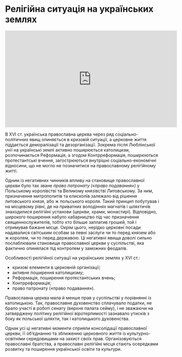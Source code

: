 # Релігійна ситуація на українських землях

<div class="fluidMedia">
<iframe align="center" width="560" height="315" src="https://www.youtube.com/embed/EpJ10PK-K_A" frameborder="0" allowfullscreen></iframe>
</div>
<div class="popup">
</div>

В ХVI ст. українська православна церква через ряд соціально-політичних явищ опиняється в кризовій ситуації, а церковне життя піддається деморалізації та дезорганізації. Зокрема після Люблінської унії на українські землі активно поширюється католицизм, розпочинається Реформація, а згодом Контрреформація, поширюються протестантські вчення, загострюються внутрішні соціально-економічні відносини, що не могло не позначитися на православному релігійному житті. 

Одним із негативних чинників впливу на становище православної церкви було так зване *право патронату («право подавання»)* у Польському королівстві та Великому князівстві Литовському. За ним, призначення митрополитів та єпископів залежало від рішення литовського князя, або ж польського короля. Такий принцип побутував і на місцевому рівні, де на приватних володіннях магнатів і шляхтичів знаходилися релігійні установи (церкви, храми, монастирі). Відповідно, широкого поширення набуло хабарництво під час призначення священнослужителів, тобто хто більше заплатив грошей, той і отримував бажане місце.  Окрім цього, нерідко церковні посади надавалися світським особам за певні заслуги чи то перед князем або ж королем, чи то перед державою. Ці негативні явища доволі сильно послаблювали становище православної церкви у суспільстві, яка фактично опинялася під контролем у заможних феодалів.

<div class="space">
</div>
<div class="task-wrap">
<span class="task">Особливості релігійної ситуації на українських землях у XVI ст.:</span>
<div class="task-text">
<ul>
<li>кризові елементи в церковній організації;</li>
<li>активне поширення католицизму;</li>
<li>Реформація, поширення протестантських вчень;</li>
<li>Контрреформація;</li>
<li>право патронату («право подавання»).</li>	
</ul>
</div>
</div>
<div class="space">
</div>

Православна церква мала й менше прав у суспільстві у порівнянні із католицькою. Так, православне духовенство сплачувало податки, не брало участі в роботі сенату (верхня палата сейму), і не зважаючи на затверджену політику релігійної віротерпимості зазнавало утисків з боку як польської шляхти, так і католицького духовенства.

Однак усі ці негативні моменти сприяли консолідації православної церкви, її об’єднанню та зближенню церковного життя із культурно-освітніми середовищами на захист своїх прав. Організовуються православні братства, а православні релігійні місця стають осередками розвитку та поширення української освіти та культури.